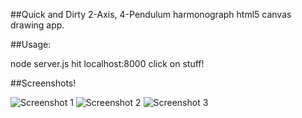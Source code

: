 ##Quick and Dirty 2-Axis, 4-Pendulum harmonograph html5 canvas drawing app.

##Usage:

  node server.js
  hit localhost:8000
  click on stuff!

##Screenshots!

![Screenshot 1](img/hg1_thumb.png "Screenshot 1")
![Screenshot 2](img/hg2_thumb.png "Screenshot 2")
![Screenshot 3](img/hg3_thumb.png "Screenshot 3")
